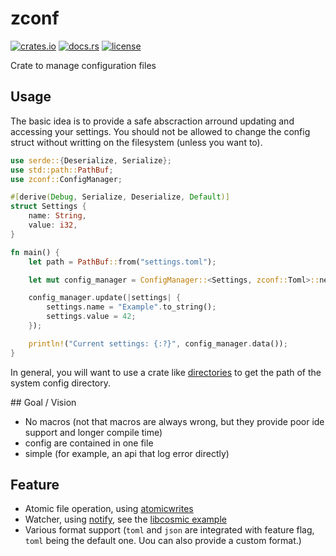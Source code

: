 # zconf

[![crates.io](https://img.shields.io/crates/v/zconf?style=flat-square&logo=rust)](https://crates.io/crates/zconf)
[![docs.rs](https://img.shields.io/badge/docs.rs-zconf-blue?style=flat-square&logo=docs.rs)](https://docs.rs/zconf)
[![license](https://img.shields.io/badge/license-MIT-blue?style=flat-square)](#license)

Crate to manage configuration files

## Usage

The basic idea is to provide a safe abscraction arround updating and accessing your settings. You should not be allowed to change the config struct without writting on the filesystem (unless you want to).

```rs
use serde::{Deserialize, Serialize};
use std::path::PathBuf;
use zconf::ConfigManager;

#[derive(Debug, Serialize, Deserialize, Default)]
struct Settings {
    name: String,
    value: i32,
}

fn main() {
    let path = PathBuf::from("settings.toml");

    let mut config_manager = ConfigManager::<Settings, zconf::Toml>::new(&path);

    config_manager.update(|settings| {
        settings.name = "Example".to_string();
        settings.value = 42;
    });

    println!("Current settings: {:?}", config_manager.data());
}
```

In general, you will want to use a crate like [directories](https://crates.io/crates/directories) to get the path of the system config directory.

## Goal / Vision

- No macros (not that macros are always wrong, but they provide poor ide support and longer compile time)
- config are contained in one file
- simple (for example, an api that log error directly)

## Feature

- Atomic file operation, using [atomicwrites](https://crates.io/crates/atomicwrites)
- Watcher, using [notify](https://crates.io/crates/notify), see the [libcosmic example](./examples/libcosmic/)
- Various format support (`toml` and `json` are integrated with feature flag, `toml` being the default one. Uou can also provide a custom format.)
